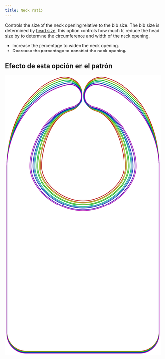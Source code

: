 ```yaml
---
title: Neck ratio
---
```


Controls the size of the neck opening relative to the bib size. The bib size is determined by [head size](/docs/patterns/bob/options/headsize), this option controls how much to reduce the head size by to determine the circumference and width of the neck opening.

- Increase the percentage to widen the neck opening.
- Decrease the percentage to constrict the neck opening.

## Efecto de esta opción en el patrón

![Esta imagen muestra el efecto de esta opción al superponer varias variantes que tienen un valor diferente para esta opción](bob_neckratio_sample.svg "Efecto de esta opción en el patrón")

